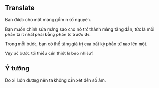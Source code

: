 ## Translate
Bạn được cho một mảng gồm n số nguyên. 

Bạn muốn chỉnh sửa mảng sao cho nó trở thành mảng tăng dần, tức là mỗi phần tử ít nhất phải bằng phần tử trước đó. 

Trong mỗi bước, bạn có thể tăng giá trị của bất kỳ phần tử nào lên một. 

Vậy số bước tối thiểu cần thiết là bao nhiêu?

## Ý tưởng
Do xi luôn dương nên ta không cần xét đến số âm.
